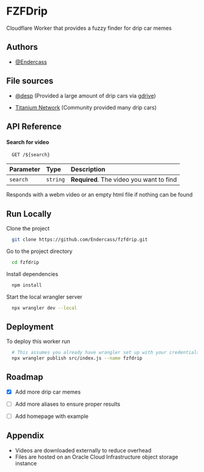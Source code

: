 # FZFDrip

Cloudflare Worker that provides a fuzzy finder for drip car memes

## Authors

- [@Endercass](https://www.github.com/Endercass)

## File sources

- [@desp](https://github.com/desplmfao) (Provided a large amount of drip cars via [gdrive](https://drive.google.com/drive/folders/1RS08NzZ6_OgLJxvqArKk0-DMjGRQRzcd?usp=sharing))

- [Titanium Network](https://discord.gg/unblock) (Community provided many drip cars)

## API Reference

#### Search for video

```http
  GET /${search}
```

| Parameter | Type     | Description                              |
| :-------- | :------- | :--------------------------------------- |
| `search`  | `string` | **Required**. The video you want to find |

Responds with a webm video or an empty html file if nothing can be found

## Run Locally

Clone the project

```bash
  git clone https://github.com/Endercass/fzfdrip.git
```

Go to the project directory

```bash
  cd fzfdrip
```

Install dependencies

```bash
  npm install
```

Start the local wrangler server

```bash
  npx wrangler dev --local
```

## Deployment

To deploy this worker run

```bash
  # This assumes you already have wrangler set up with your credentials
  npx wrangler publish src/index.js --name fzfdrip
```

## Roadmap

- [x] Add more drip car memes

- [ ] Add more aliases to ensure proper results

- [ ] Add homepage with example

## Appendix

- Videos are downloaded externally to reduce overhead
- Files are hosted on an Oracle Cloud Infrastructure object storage instance
